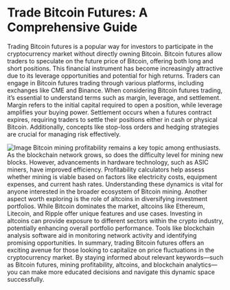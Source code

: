 # Trade Bitcoin Futures: A Comprehensive Guide
Trading Bitcoin futures is a popular way for investors to participate in the cryptocurrency market without directly owning Bitcoin. Bitcoin futures allow traders to speculate on the future price of Bitcoin, offering both long and short positions. This financial instrument has become increasingly attractive due to its leverage opportunities and potential for high returns. Traders can engage in Bitcoin futures trading through various platforms, including exchanges like CME and Binance.
When considering Bitcoin futures trading, it’s essential to understand terms such as margin, leverage, and settlement. Margin refers to the initial capital required to open a position, while leverage amplifies your buying power. Settlement occurs when a futures contract expires, requiring traders to settle their positions either in cash or physical Bitcoin. Additionally, concepts like stop-loss orders and hedging strategies are crucial for managing risk effectively.

![Image](https://github.com/user-attachments/assets/d7419ec9-dc67-403f-bf28-8faea5f1f74f)
Bitcoin mining profitability remains a key topic among enthusiasts. As the blockchain network grows, so does the difficulty level for mining new blocks. However, advancements in hardware technology, such as ASIC miners, have improved efficiency. Profitability calculators help assess whether mining is viable based on factors like electricity costs, equipment expenses, and current hash rates. Understanding these dynamics is vital for anyone interested in the broader ecosystem of Bitcoin mining.
Another aspect worth exploring is the role of altcoins in diversifying investment portfolios. While Bitcoin dominates the market, altcoins like Ethereum, Litecoin, and Ripple offer unique features and use cases. Investing in altcoins can provide exposure to different sectors within the crypto industry, potentially enhancing overall portfolio performance. Tools like blockchain analysis software aid in monitoring network activity and identifying promising opportunities.
In summary, trading Bitcoin futures offers an exciting avenue for those looking to capitalize on price fluctuations in the cryptocurrency market. By staying informed about relevant keywords—such as Bitcoin futures, mining profitability, altcoins, and blockchain analytics—you can make more educated decisions and navigate this dynamic space successfully.
